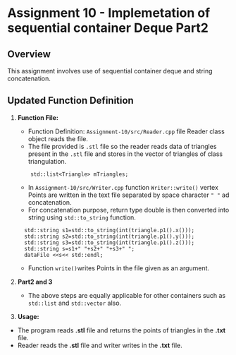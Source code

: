 # Assignment 10 - Implemetation of sequential container Deque Part2
 
## Overview
 
This assignment involves use of sequential container deque and string concatenation.
 
## Updated Function Definition
 
1. **Function File:**
   - Function Definition: `Assignment-10/src/Reader.cpp` file Reader class object reads the file.
   - The file provided is `.stl` file so the reader reads data of triangles present in the `.stl` file and  stores in the vector of triangles of class triangulation.
   ```
       std::list<Triangle> mTriangles;
   ```
 
   - In `Assignment-10/src/Writer.cpp` function `Writer::write()` vertex Points are written in the text file separated by space character `" "` ad concatenation.
   - For concatenation purpose, return type double is then converted into string using `std::to_string` function.
    ```
      std::string s1=std::to_string(int(triangle.p1().x()));
      std::string s2=std::to_string(int(triangle.p1().y())); 
      std::string s3=std::to_string(int(triangle.p1().z()));
      std::string s=s1+" "+s2+" "+s3+" ";
      dataFile <<s<< std::endl;
    ```
   - Function `write()`writes Points in the file given as an argument.
 

 
3. **Part2 and 3**
   - The above steps are equally applicable for other containers such as `std::list` and `std::vector` also.  

2. **Usage:**
- The program reads **.stl** file and returns the points of triangles in the **.txt** file.
- Reader reads the **.stl** file and writer writes in the **.txt** file.